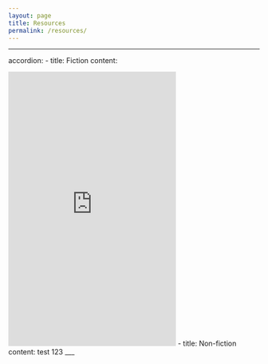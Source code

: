 ```yaml
---
layout: page
title: Resources
permalink: /resources/
---
```


___
accordion:
    - title: Fiction</button>
      content:
<iframe type="text/html" width="336" height="550" frameborder="0" allowfullscreen style="max-width:100%" src="https://read.amazon.com/kp/card?asin=B07H29P76R&preview=inline&linkCode=kpe&ref_=cm_sw_r_kb_dp_EV21YKANP3PG5GJKRYWX" ></iframe>
    - title: Non-fiction</button>
    content: test 123
___


